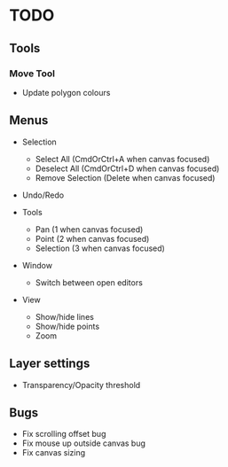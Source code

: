 # TODO

## Tools

### Move Tool
- Update polygon colours

## Menus
- Selection
	- Select All (CmdOrCtrl+A when canvas focused)
	- Deselect All (CmdOrCtrl+D when canvas focused)
	- Remove Selection (Delete when canvas focused)

- Undo/Redo

- Tools
	- Pan (1 when canvas focused)
	- Point (2 when canvas focused)
	- Selection (3 when canvas focused)

- Window
	- Switch between open editors

- View
	- Show/hide lines
	- Show/hide points
	- Zoom

## Layer settings
- Transparency/Opacity threshold

## Bugs
- Fix scrolling offset bug
- Fix mouse up outside canvas bug
- Fix canvas sizing

